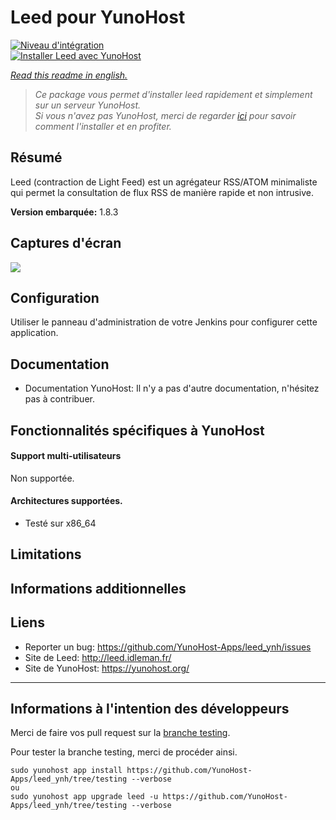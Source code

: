 # Leed pour YunoHost

[![Niveau d'intégration](https://dash.yunohost.org/integration/leed.svg)](https://ci-apps.yunohost.org/jenkins/job/leed%20%28Community%29/lastBuild/consoleFull)  
[![Installer Leed avec YunoHost](https://install-app.yunohost.org/install-with-yunohost.png)](https://install-app.yunohost.org/?app=leed)

*[Read this readme in english.](./README.md)*

> *Ce package vous permet d'installer leed rapidement et simplement sur un serveur YunoHost.  
Si vous n'avez pas YunoHost, merci de regarder [ici](https://yunohost.org/#/install_fr) pour savoir comment l'installer et en profiter.*

## Résumé
Leed (contraction de Light Feed) est un agrégateur RSS/ATOM minimaliste qui permet la consultation de flux RSS de manière rapide et non intrusive.

**Version embarquée:** 1.8.3

## Captures d'écran

![](http://projet.idleman.fr/leed/data/leed1.jpg)

## Configuration

Utiliser le panneau d'administration de votre Jenkins pour configurer cette application.

## Documentation

 * Documentation YunoHost: Il n'y a pas d'autre documentation, n'hésitez pas à contribuer.

## Fonctionnalités spécifiques à YunoHost

#### Support multi-utilisateurs

Non supportée.

#### Architectures supportées.

* Testé sur x86_64

## Limitations

## Informations additionnelles

## Liens

 * Reporter un bug: https://github.com/YunoHost-Apps/leed_ynh/issues
 * Site de Leed: http://leed.idleman.fr/
 * Site de YunoHost: https://yunohost.org/

---

Informations à l'intention des développeurs
----------------

Merci de faire vos pull request sur la [branche testing](https://github.com/YunoHost-Apps/leed_ynh/tree/testing).

Pour tester la branche testing, merci de procéder ainsi.
```
sudo yunohost app install https://github.com/YunoHost-Apps/leed_ynh/tree/testing --verbose
ou
sudo yunohost app upgrade leed -u https://github.com/YunoHost-Apps/leed_ynh/tree/testing --verbose
```
